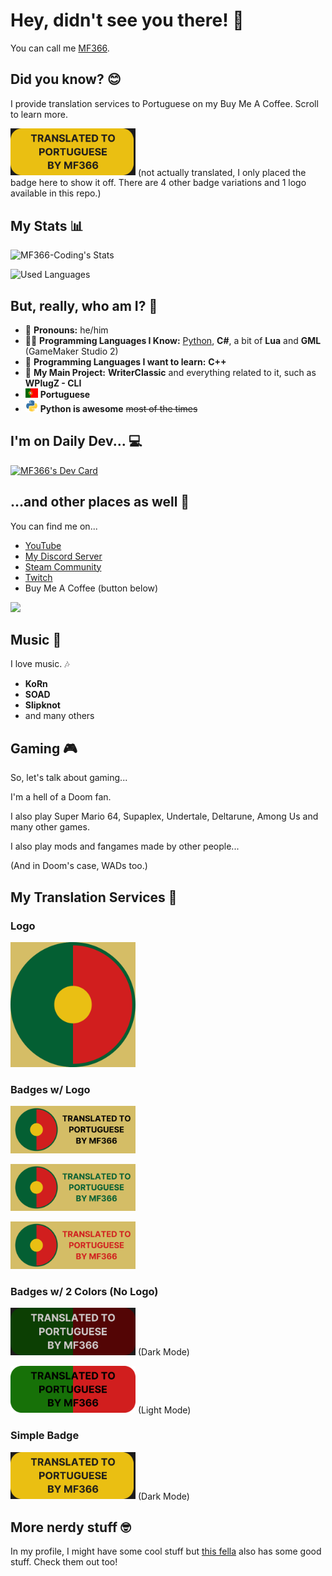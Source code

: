 # Hey, didn't see you there! 👋
You can call me [MF366](https://github.com/MF366-Coding).

## Did you know? 😊
I provide translation services to Portuguese on my Buy Me A Coffee. Scroll to learn more.

<img src="https://github.com/MF366-Coding/MF366-Coding/blob/main/Badge_Simple_Yellow.png" alt="My translation service" title="Translation Service" style="width:200px"></img> (not actually translated, I only placed the badge here to show it off. There are 4 other badge variations and 1 logo available in this repo.)

## My Stats 📊
![MF366-Coding's Stats](https://github-readme-stats.vercel.app/api?username=MF366-Coding&theme=tokyonight&show_icons=true&hide_border=false&count_private=false)

<!-- ![MF366-Coding's Streak](https://github-readme-streak-stats.herokuapp.com/?user=MF366-Coding&theme=tokyonight&hide_border=false) -->

![Used Languages](https://github-readme-stats.vercel.app/api/top-langs/?username=MF366-Coding&layout=compact&langs_count=6&theme=tokyonight)

## But, really, who am I? 🧐
* 👨 __Pronouns:__ he/him
* 👨‍💻 __Programming Languages I Know:__ [Python](https://python.org), **C#**, a bit of **Lua** and **GML** (GameMaker Studio 2)
* 🤔 __Programming Languages I want to learn:__ **C++**
* 🔭 **My Main Project:** **WriterClassic** and everything related to it, such as **WPlugZ - CLI**
* <img src="https://github.com/lipis/flag-icons/blob/main/flags/4x3/pt.svg" alt="Portugal made Portuguese not Brazil" style="width:20px" title="PORTUGAL!!!!!"></img> **Portuguese**
* <img src="https://github.com/vscode-icons/vscode-icons/blob/master/icons/file_type_python.svg" alt="Python dev :)" title="Python dev :)" style="width:20px;height=20px"></img> **Python is awesome** ~~most of the times~~

## I'm on Daily Dev... 💻
<a href="https://app.daily.dev/mf366"><img src="https://api.daily.dev/devcards/v2/psZxWT5u6YaQ67P6ILf73.png?type=default&r=9rn" width="300" alt="MF366's Dev Card"/></a>

## ...and other places as well 👀
You can find me on...
* [YouTube](https://youtube.com/@mf_366)
* [My Discord Server](https://discord.gg/invite/pTfkr24p8M)
* [Steam Community](https://steamcommunity.com/profiles/76561199465872463)
* [Twitch](https://twitch.tv/real_mf366)
* Buy Me A Coffee (button below)

<a href="https://www.buymeacoffee.com/mf366"><img src="https://img.buymeacoffee.com/button-api/?text=Buy me a book&emoji=📖&slug=mf366&button_colour=FFDD00&font_colour=000000&font_family=Lato&outline_colour=000000&coffee_colour=ffffff" /></a>

## Music 🎵
I love music. 🎶

* **KoRn**
* **SOAD**
* **Slipknot**
* and many others

## Gaming 🎮
So, let's talk about gaming...

I'm a hell of a Doom fan. 

I also play Super Mario 64, Supaplex, Undertale, Deltarune, Among Us and many other games. 

I also play mods and fangames made by other people...

(And in Doom's case, WADs too.)

## My Translation Services 🫡
### Logo
<img src="https://github.com/MF366-Coding/MF366-Coding/blob/main/Logo.png" alt="My translation service" title="Translation Service" style="width:200px"></img>

### Badges w/ Logo
<img src="https://github.com/MF366-Coding/MF366-Coding/blob/main/Badge_Black.png" alt="My translation service" title="Translation Service" style="width:200px"></img>

<img src="https://github.com/MF366-Coding/MF366-Coding/blob/main/Badge_Green.png" alt="My translation service" title="Translation Service" style="width:200px"></img>

<img src="https://github.com/MF366-Coding/MF366-Coding/blob/main/Badge_Red.png" alt="My translation service" title="Translation Service" style="width:200px"></img>

### Badges w/ 2 Colors (No Logo)
<img src="https://github.com/MF366-Coding/MF366-Coding/blob/main/Badge_Simple_Dark.png" alt="My translation service" title="Translation Service" style="width:200px"></img> (Dark Mode)

<img src="https://github.com/MF366-Coding/MF366-Coding/blob/main/Badge_Simple_2Colors.png" alt="My translation service" title="Translation Service" style="width:200px"></img> (Light Mode)

### Simple Badge
<img src="https://github.com/MF366-Coding/MF366-Coding/blob/main/Badge_Simple_Yellow.png" alt="My translation service" title="Translation Service" style="width:200px"></img> (Dark Mode)

## More nerdy stuff 🤓
In my profile, I might have some cool stuff but [this fella](https://github.com/norbcodes) also has some good stuff. Check them out too! 

<!--
**MF366-Coding/MF366-Coding** is a ✨ _special_ ✨ repository because its `README.md` (this file) appears on your GitHub profile.

Here are some ideas to get you started:

- 🔭 I’m currently working on ...
- 🌱 I’m currently learning ...
- 👯 I’m looking to collaborate on ...
- 🤔 I’m looking for help with ...
- 💬 Ask me about ...
- 📫 How to reach me: ...
- 😄 Pronouns: ...
- ⚡ Fun fact: ...
-->

